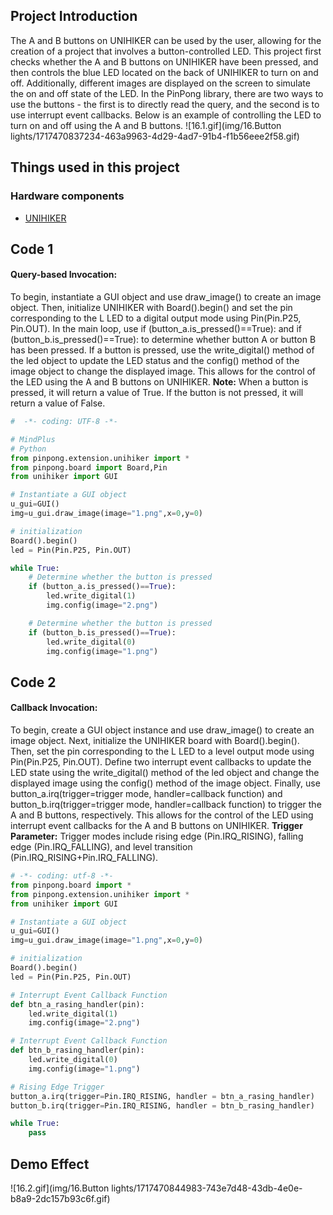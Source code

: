 ## Project Introduction
The A and B buttons on UNIHIKER can be used by the user, allowing for the creation of a project that involves a button-controlled LED. This project first checks whether the A and B buttons on UNIHIKER have been pressed, and then controls the blue LED located on the back of UNIHIKER to turn on and off. Additionally, different images are displayed on the screen to simulate the on and off state of the LED. In the PinPong library, there are two ways to use the buttons - the first is to directly read the query, and the second is to use interrupt event callbacks. Below is an example of controlling the LED to turn on and off using the A and B buttons.
![16.1.gif](img/16.Button lights/1717470837234-463a9963-4d29-4ad7-91b4-f1b56eee2f58.gif)
## Things used in this project
### Hardware components

- [UNIHIKER](https://www.dfrobot.com/product-2691.html)
## Code 1
#### Query-based Invocation:
To begin, instantiate a GUI object and use draw_image() to create an image object. Then, initialize UNIHIKER with Board().begin() and set the pin corresponding to the L LED to a digital output mode using Pin(Pin.P25, Pin.OUT). In the main loop, use if (button_a.is_pressed()==True): and if (button_b.is_pressed()==True): to determine whether button A or button B has been pressed. If a button is pressed, use the write_digital() method of the led object to update the LED status and the config() method of the image object to change the displayed image. This allows for the control of the LED using the A and B buttons on UNIHIKER.
**Note:** When a button is pressed, it will return a value of True. If the button is not pressed, it will return a value of False.
```python
#  -*- coding: UTF-8 -*-

# MindPlus
# Python
from pinpong.extension.unihiker import *
from pinpong.board import Board,Pin
from unihiker import GUI

# Instantiate a GUI object
u_gui=GUI()
img=u_gui.draw_image(image="1.png",x=0,y=0)

# initialization
Board().begin()
led = Pin(Pin.P25, Pin.OUT)

while True:
    # Determine whether the button is pressed
    if (button_a.is_pressed()==True):
        led.write_digital(1)
        img.config(image="2.png")

    # Determine whether the button is pressed
    if (button_b.is_pressed()==True):
        led.write_digital(0)
        img.config(image="1.png")
```
## Code 2
#### Callback Invocation:
To begin, create a GUI object instance and use draw_image() to create an image object. Next, initialize the UNIHIKER board with Board().begin(). Then, set the pin corresponding to the L LED to a level output mode using Pin(Pin.P25, Pin.OUT). Define two interrupt event callbacks to update the LED state using the write_digital() method of the led object and change the displayed image using the config() method of the image object. Finally, use button_a.irq(trigger=trigger mode, handler=callback function) and button_b.irq(trigger=trigger mode, handler=callback function) to trigger the A and B buttons, respectively. This allows for the control of the LED using interrupt event callbacks for the A and B buttons on UNIHIKER.
**Trigger Parameter:** Trigger modes include rising edge (Pin.IRQ_RISING), falling edge (Pin.IRQ_FALLING), and level transition (Pin.IRQ_RISING+Pin.IRQ_FALLING).
```python
# -*- coding: utf-8 -*-
from pinpong.board import *
from pinpong.extension.unihiker import *
from unihiker import GUI

# Instantiate a GUI object
u_gui=GUI()
img=u_gui.draw_image(image="1.png",x=0,y=0)

# initialization
Board().begin()
led = Pin(Pin.P25, Pin.OUT)

# Interrupt Event Callback Function
def btn_a_rasing_handler(pin):
    led.write_digital(1)
    img.config(image="2.png")

# Interrupt Event Callback Function
def btn_b_rasing_handler(pin):
    led.write_digital(0)
    img.config(image="1.png")

# Rising Edge Trigger
button_a.irq(trigger=Pin.IRQ_RISING, handler = btn_a_rasing_handler)
button_b.irq(trigger=Pin.IRQ_RISING, handler = btn_b_rasing_handler)

while True:
    pass
```
## Demo Effect
![16.2.gif](img/16.Button lights/1717470844983-743e7d48-43db-4e0e-b8a9-2dc157b93c6f.gif)
